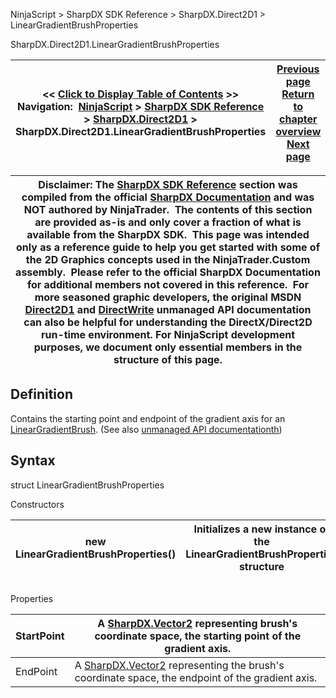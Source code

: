 ﻿
NinjaScript > SharpDX SDK Reference > SharpDX.Direct2D1 > LinearGradientBrushProperties

SharpDX.Direct2D1.LinearGradientBrushProperties

| << [Click to Display Table of Contents](sharpdx_direct2d1_lineargradientbrushproperties.md) >> **Navigation:**     [NinjaScript](ninjascript-1.md) > [SharpDX SDK Reference](sharpdx_sdk_reference-1.md) > [SharpDX.Direct2D1](sharpdx_direct2d1-1.md) > SharpDX.Direct2D1.LinearGradientBrushProperties | [Previous page](sharpdx_direct2d1_lineargradientbrush_startpoint-1.md) [Return to chapter overview](sharpdx_direct2d1-1.md) [Next page](sharpdx_direct2d1_measuringmode-1.md) |
| --- | --- |

| Disclaimer: The [SharpDX SDK Reference](sharpdx_sdk_reference-1.md) section was compiled from the official [SharpDX Documentation](http://sharpdx.org/) and was NOT authored by NinjaTrader.  The contents of this section are provided as-is and only cover a fraction of what is available from the SharpDX SDK.  This page was intended only as a reference guide to help you get started with some of the 2D Graphics concepts used in the NinjaTrader.Custom assembly.  Please refer to the official SharpDX Documentation for additional members not covered in this reference.  For more seasoned graphic developers, the original MSDN [Direct2D1](https://msdn.microsoft.com/en-us/library/windows/desktop/dd370990.aspx) and [DirectWrite](https://msdn.microsoft.com/en-us/library/windows/desktop/dd368038.aspx) unmanaged API documentation can also be helpful for understanding the DirectX/Direct2D run-time environment. For NinjaScript development purposes, we document only essential members in the structure of this page. |
| --- |

## Definition
Contains the starting point and endpoint of the gradient axis for an [LinearGradientBrush](sharpdx_direct2d1_lineargradientbrush-1.md). 
(See also [unmanaged API documentationth](msdn.microsoft.com/en-us/library/dd368128.aspx))
 
## Syntax
struct LinearGradientBrushProperties
   

Constructors

| new LinearGradientBrushProperties() | Initializes a new instance of the LinearGradientBrushProperties structure |
| --- | --- |
## 
## 
Properties

| StartPoint | A [SharpDX.Vector2](sharpdx_vector2-1.md) representing brush's coordinate space, the starting point of the gradient axis. |
| --- | --- |
| EndPoint | A [SharpDX.Vector2](sharpdx_vector2-1.md) representing the brush's coordinate space, the endpoint of the gradient axis. |
